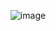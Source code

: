 <p align="center">
  <img src="https://github.com/user-attachments/assets/c21b5c85-5fc5-4408-b362-094cf62f2e20" alt="image">
</p>
